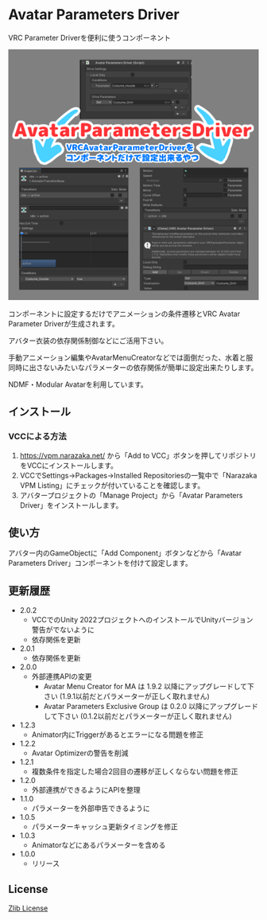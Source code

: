 # Avatar Parameters Driver

VRC Parameter Driverを便利に使うコンポーネント

![Avatar Parameters Driver](docs~/AvatarParametersDriver.png)

コンポーネントに設定するだけでアニメーションの条件遷移とVRC Avatar Parameter Driverが生成されます。

アバター衣装の依存関係制御などにご活用下さい。

手動アニメーション編集やAvatarMenuCreatorなどでは面倒だった、水着と服同時に出さないみたいなパラメーターの依存関係が簡単に設定出来たりします。

NDMF・Modular Avatarを利用しています。

## インストール

### VCCによる方法

1. https://vpm.narazaka.net/ から「Add to VCC」ボタンを押してリポジトリをVCCにインストールします。
2. VCCでSettings→Packages→Installed Repositoriesの一覧中で「Narazaka VPM Listing」にチェックが付いていることを確認します。
3. アバタープロジェクトの「Manage Project」から「Avatar Parameters Driver」をインストールします。

## 使い方

アバター内のGameObjectに「Add Component」ボタンなどから「Avatar Parameters Driver」コンポーネントを付けて設定します。

## 更新履歴

- 2.0.2
  - VCCでのUnity 2022プロジェクトへのインストールでUnityバージョン警告がでないように
  - 依存関係を更新
- 2.0.1
  - 依存関係を更新
- 2.0.0
  - 外部連携APIの変更
    - Avatar Menu Creator for MA は 1.9.2 以降にアップグレードして下さい (1.9.1以前だとパラメーターが正しく取れません)
    - Avatar Parameters Exclusive Group は 0.2.0 以降にアップグレードして下さい  (0.1.2以前だとパラメーターが正しく取れません)
- 1.2.3
  - Animator内にTriggerがあるとエラーになる問題を修正
- 1.2.2
  - Avatar Optimizerの警告を削減
- 1.2.1
  - 複数条件を指定した場合2回目の遷移が正しくならない問題を修正
- 1.2.0
  - 外部連携ができるようにAPIを整理
- 1.1.0
  - パラメーターを外部申告できるように
- 1.0.5
  - パラメーターキャッシュ更新タイミングを修正
- 1.0.3
  - Animatorなどにあるパラメーターを含める
- 1.0.0
  - リリース

## License

[Zlib License](LICENSE.txt)
